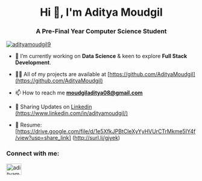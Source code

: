 <h1 align="center">Hi 👋, I'm Aditya Moudgil</h1>
<h3 align="center">A Pre-Final Year Computer Science Student</h3>

<p align="left"> <a href="https://twitter.com/adityamoudgil9" target="blank"><img src="https://img.shields.io/twitter/follow/adityamoudgil9?logo=twitter&style=for-the-badge" alt="adityamoudgil9" /></a> </p>

- 🔭 I’m currently working on **Data Science** & keen to explore **Full Stack Development**.

- 👨‍💻 All of my projects are available at [https://github.com/AdityaMoudgil](https://github.com/AdityaMoudgil)

- 📫 How to reach me **moudgiladitya08@gmail.com**

- 📄 Sharing Updates on [Linkedin (https://www.linkedin.com/in/adityamoudgil/)](Linkedin (https://www.linkedin.com/in/adityamoudgil/))
- 📄 Resume: [https://drive.google.com/file/d/1e5XfkJPBtCleXyYyHVUrCTrMkme5IY4f/view?usp=share_link] (http://surl.li/gjyek)

<h3 align="left">Connect with me:</h3>
<p align="left">
<a href="https://twitter.com/adityamoudgil9" target="blank"><img align="center" src="https://raw.githubusercontent.com/rahuldkjain/github-profile-readme-generator/master/src/images/icons/Social/twitter.svg" alt="adityamoudgil9" height="30" width="40" /></a>
</p>


